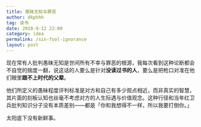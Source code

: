```yaml
---
title: 愚昧无知与罪恶 
author: dkphhh
tag: 读书
date: 2018-9-12 22:00
category: idea
permalink: /sin-fool-ignorance
layout: post
---
```


现在常有人批判愚昧无知是世间所有不幸与罪恶的根源，我每次看到这种论断都会不自觉的揣度一翻，说这话的人要么是针对**没读过书的人**，要么是把枪口对准在他们眼里**跟不上时代的父辈**。

他们所定义的愚昧程度评判标准是对方和自己有多少观点相近，而非真实的智慧，其片面的刻板认知也丝毫不考虑对方的人生际遇与价值观念。这种行径和当年红卫兵批判知识分子没有本质差别——都是「你和我想得不一样，所以我要打倒你。」

太阳底下没有新鲜事。
